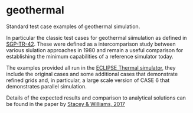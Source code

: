 # geothermal
Standard test case examples of geothermal simulation.

In particular the classic test cases for geothermal siimulation as defined in [SGP-TR-42](https://pangea.stanford.edu/ERE/pdf/SGPreports/SGP-TR-042.pdf).
These were defined as a intercomparison study between various siulation approaches in 1980 and remain a useful comparison for establishing the minimum capabilities of a reference simulator today.

The examples provided all run in the [ECLIPSE Thermal simulator](https://www.software.slb.com/products/eclipse/thermal), they include the original cases and some additional cases that demonstrate refined grids and, in particular, a large scale version of CASE 6 that demonstrates parallel simulation.

Details of the expected results and comparison to analytical solutions can be found in the paper by [Stacey & Williams, 2017](https://publications.mygeoenergynow.org/grc/1033860.pdf)

